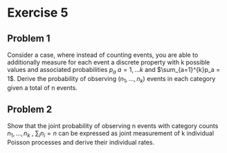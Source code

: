 # Exercise 5


## Problem 1

Consider a case, where instead of counting events, you are able to additionally measure for each event a discrete property with k possible values and associated probabilities $p_a\; a=1,\dots k$ and $\sum_{a=1}^{k}p_a = 1$.
Derive the probability of observing $(n_1,\dots,n_k)$ events in each category given a total of n events.

## Problem 2

Show that the joint probability of observing n events with category counts $n_1,\dots, n_k$ , $\sum_i n_i = n$ can be expressed as joint measurement of k individual Poisson processes and derive their individual rates.

